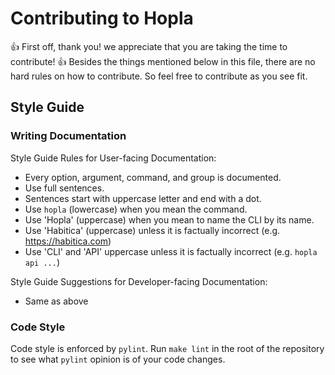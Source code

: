 # Contributing to Hopla

👍 First off, thank you! we appreciate that you are taking the time to contribute! 👍
Besides the things mentioned below in this file, there are no hard rules on how to contribute.
So feel free to contribute as you see fit.


## Style Guide
### Writing Documentation

Style Guide Rules for User-facing Documentation:
* Every option, argument, command, and group is documented.
* Use full sentences.
* Sentences start with uppercase letter and end with a dot.
* Use `hopla` (lowercase) when you mean the command.
* Use 'Hopla' (uppercase) when you mean to name the CLI by its name.
* Use 'Habitica' (uppercase) unless it is factually incorrect (e.g. <https://habitica.com>)
* Use 'CLI' and 'API' uppercase unless it is factually incorrect (e.g. `hopla api ...`)

Style Guide Suggestions for Developer-facing Documentation:
* Same as above

### Code Style
Code style is enforced by `pylint`. 
Run `make lint` in the root of the repository to see what `pylint` opinion is of your code changes.

